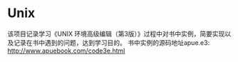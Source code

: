# Unix
该项目记录学习《UNIX 环境高级编辑（第3版）》过程中对书中实例，简要实现以及记录在书中遇到的问题，达到学习目的。
书中实例的源码地址apue.e3: http://www.apuebook.com/code3e.html

